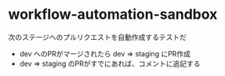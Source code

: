 # workflow-automation-sandbox

次のステージへのプルリクエストを自動作成するテストだ

- dev へのPRがマージされたら dev => staging にPR作成
- dev => staging のPRがすでにあれば、コメントに追記する
